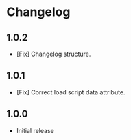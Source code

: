 # Changelog

## 1.0.2
- [Fix] Changelog structure.

## 1.0.1
- [Fix] Correct load script data attribute. 

## 1.0.0
- Initial release
